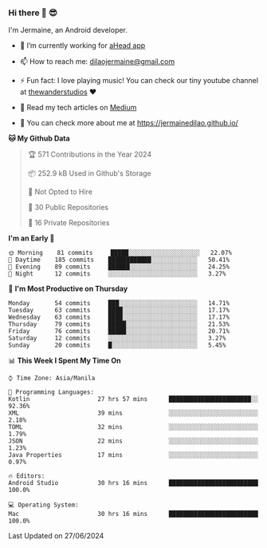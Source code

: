 ### Hi there 👋 😎
I'm Jermaine, an Android developer.

- 🔭 I’m currently working for [aHead app](https://www.ahead-app.com/)

- 📫 How to reach me: dilaojermaine@gmail.com

- ⚡ Fun fact: I love playing music! You can check our tiny youtube channel at [thewanderstudios](https://www.youtube.com/thewanderstudios) ♥️

- 📖 Read my tech articles on [Medium](https://jermainedilao.medium.com/)

- 👀 You can check more about me at https://jermainedilao.github.io/

<!--
**jermainedilao/jermainedilao** is a ✨ _special_ ✨ repository because its `README.md` (this file) appears on your GitHub profile.

Here are some ideas to get you started:

- 🔭 I’m currently working on ...
- 🌱 I’m currently learning ...
- 👯 I’m looking to collaborate on ...
- 🤔 I’m looking for help with ...
- 💬 Ask me about ...
- 📫 How to reach me: ...
- 😄 Pronouns: ...
- ⚡ Fun fact: ...
-->

<!--START_SECTION:waka-->
**🐱 My Github Data** 

> 🏆 571 Contributions in the Year 2024
 > 
> 📦 252.9 kB Used in Github's Storage 
 > 
> 🚫 Not Opted to Hire
 > 
> 📜 30 Public Repositories 
 > 
> 🔑 16 Private Repositories  
 > 
**I'm an Early 🐤** 

```text
🌞 Morning    81 commits     █████░░░░░░░░░░░░░░░░░░░░   22.07% 
🌆 Daytime    185 commits    ████████████░░░░░░░░░░░░░   50.41% 
🌃 Evening    89 commits     ██████░░░░░░░░░░░░░░░░░░░   24.25% 
🌙 Night      12 commits     ░░░░░░░░░░░░░░░░░░░░░░░░░   3.27%

```
📅 **I'm Most Productive on Thursday** 

```text
Monday       54 commits     ███░░░░░░░░░░░░░░░░░░░░░░   14.71% 
Tuesday      63 commits     ████░░░░░░░░░░░░░░░░░░░░░   17.17% 
Wednesday    63 commits     ████░░░░░░░░░░░░░░░░░░░░░   17.17% 
Thursday     79 commits     █████░░░░░░░░░░░░░░░░░░░░   21.53% 
Friday       76 commits     █████░░░░░░░░░░░░░░░░░░░░   20.71% 
Saturday     12 commits     ░░░░░░░░░░░░░░░░░░░░░░░░░   3.27% 
Sunday       20 commits     █░░░░░░░░░░░░░░░░░░░░░░░░   5.45%

```


📊 **This Week I Spent My Time On** 

```text
⌚︎ Time Zone: Asia/Manila

💬 Programming Languages: 
Kotlin                   27 hrs 57 mins      ███████████████████████░░   92.36% 
XML                      39 mins             ░░░░░░░░░░░░░░░░░░░░░░░░░   2.18% 
TOML                     32 mins             ░░░░░░░░░░░░░░░░░░░░░░░░░   1.79% 
JSON                     22 mins             ░░░░░░░░░░░░░░░░░░░░░░░░░   1.23% 
Java Properties          17 mins             ░░░░░░░░░░░░░░░░░░░░░░░░░   0.97%

🔥 Editors: 
Android Studio           30 hrs 16 mins      █████████████████████████   100.0%

💻 Operating System: 
Mac                      30 hrs 16 mins      █████████████████████████   100.0%

```


 Last Updated on 27/06/2024
<!--END_SECTION:waka-->
